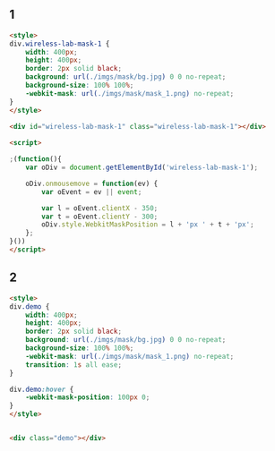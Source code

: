 <style>
.markdown-section iframe[data-id="0"],
.markdown-section iframe[data-id="1"],
.markdown-section iframe[data-id="2"] {
    height: 320px;
}
</style>

## 1

[](../../_iframe/fe-labs/蒙板-0.html ':include data-id=0')

<!-- run -->
```html
<style>
div.wireless-lab-mask-1 {
	width: 400px;
	height: 400px;
	border: 2px solid black;
	background: url(./imgs/mask/bg.jpg) 0 0 no-repeat;
	background-size: 100% 100%;
	-webkit-mask: url(./imgs/mask/mask_1.png) no-repeat;
}
</style>

<div id="wireless-lab-mask-1" class="wireless-lab-mask-1"></div>
	
<script>

;(function(){
    var oDiv = document.getElementById('wireless-lab-mask-1');

    oDiv.onmousemove = function(ev) {
        var oEvent = ev || event;

        var l = oEvent.clientX - 350;
        var t = oEvent.clientY - 300;
        oDiv.style.WebkitMaskPosition = l + 'px ' + t + 'px';
    };
}())
</script>
```

## 2

[](../../_iframe/fe-labs/蒙板-1.html ':include data-id=1')

<!-- run -->
```html
<style>
div.demo {
	width: 400px;
	height: 400px;
	border: 2px solid black;
	background: url(./imgs/mask/bg.jpg) 0 0 no-repeat;
	background-size: 100% 100%;
	-webkit-mask: url(./imgs/mask/mask_1.png) no-repeat;
	transition: 1s all ease;
}

div.demo:hover {
	-webkit-mask-position: 100px 0;
}
</style>


<div class="demo"></div>
```

